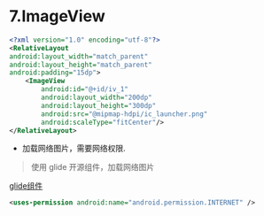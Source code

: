 # 7.ImageView

```xml
<?xml version="1.0" encoding="utf-8"?>
<RelativeLayout
android:layout_width="match_parent"
android:layout_height="match_parent"
android:padding="15dp">
    <ImageView
        android:id="@+id/iv_1"
        android:layout_width="200dp"
        android:layout_height="300dp"
        android:src="@mipmap-hdpi/ic_launcher.png"
        android:scaleType="fitCenter"/>
</RelativeLayout>
```

- 加载网络图片，需要网络权限.

> 使用 glide 开源组件，加载网络图片

[glide组件](https://github.com/bumptech/glide)

```xml
<uses-permission android:name="android.permission.INTERNET" />
```